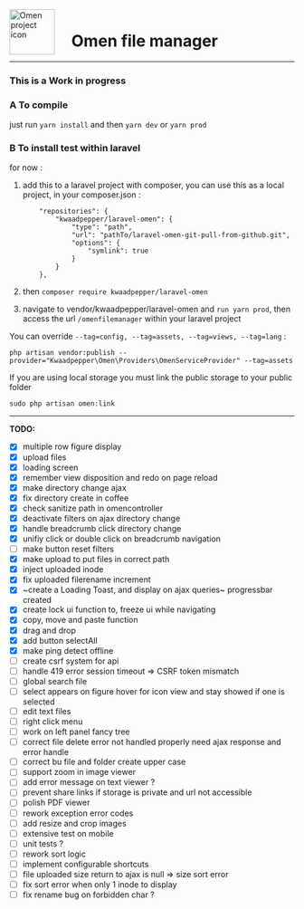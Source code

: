 <img align="left" width="80" height="80" src="https://user-images.githubusercontent.com/6019313/82305874-8ad0d800-99be-11ea-8655-6d3ab5deb43f.png" alt="Omen project icon">

# &nbsp;&nbsp;&nbsp; Omen file manager

---

### **This is a Work in progress**

### A To compile

just run `yarn install` and then `yarn dev` or `yarn prod`

### B To install test within laravel

for now :

1.  add this to a laravel project with composer,
    you can use this as a local project, in your composer.json :

            "repositories": {
                "kwaadpepper/laravel-omen": {
                    "type": "path",
                    "url": "pathTo/laravel-omen-git-pull-from-github.git",
                    "options": {
                        "symlink": true
                    }
                }
            },

2.  then `composer require kwaadpepper/laravel-omen`

3.  navigate to vendor/kwaadpepper/laravel-omen and `run yarn prod`,
    then access the url `/omenfilemanager` within your laravel project

You can override `--tag=config, --tag=assets, --tag=views, --tag=lang` :

    php artisan vendor:publish --provider="Kwaadpepper\Omen\Providers\OmenServiceProvider" --tag=assets

If you are using local storage you must link the public storage to your public folder

    sudo php artisan omen:link

---

**TODO:**

-   [x] multiple row figure display
-   [x] upload files
-   [x] loading screen
-   [x] remember view disposition and redo on page reload
-   [x] make directory change ajax
-   [x] fix directory create in coffee
-   [x] check sanitize path in omencontroller
-   [x] deactivate filters on ajax directory change
-   [x] handle breadcrumb click directory change
-   [x] unifiy click or double click on breadcrumb navigation
-   [ ] make button reset filters
-   [x] make upload to put files in correct path
-   [x] inject uploaded inode
-   [x] fix uploaded filerename increment
-   [x] ~create a Loading Toast, and display on ajax queries~ progressbar created
-   [x] create lock ui function to, freeze ui while navigating
-   [x] copy, move and paste function
-   [x] drag and drop
-   [x] add button selectAll
-   [x] make ping detect offline
-   [ ] create csrf system for api
-   [ ] handle 419 error session timeout => CSRF token mismatch
-   [ ] global search file
-   [ ] select appears on figure hover for icon view and stay showed if one is selected
-   [ ] edit text files
-   [ ] right click menu
-   [ ] work on left panel fancy tree
-   [ ] correct file delete error not handled properly need ajax response and error handle
-   [ ] correct bu file and folder create upper case
-   [ ] support zoom in image viewer
-   [ ] add error message on text viewer ?
-   [ ] prevent share links if storage is private and url not accessible
-   [ ] polish PDF viewer
-   [ ] rework exception error codes
-   [ ] add resize and crop images
-   [ ] extensive test on mobile
-   [ ] unit tests ?
-   [ ] rework sort logic
-   [ ] implement configurable shortcuts
-   [ ] file uploaded size return to ajax is null => size sort error
-   [ ] fix sort error when only 1 inode to display
-   [ ] fix rename bug on forbidden char ?
